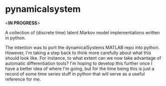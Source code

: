 # pynamicalsystem
<**IN PROGRESS**>

A collection of (discrete time) latent Markov model implementations written in python. 

The intention was to port the dynamicalSystems MATLAB repo into python. However, I'm taking a step back to think more carefully about what this should look like. For instance, to what extent can we now take advantage of automatic differentiation tools? I'm hoping to develop this further once I have a better idea of where I'm going, but for the time being this is just a record of some time series stuff in python that will serve as a useful reference for me.

